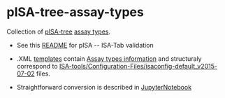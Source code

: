 # pISA-tree-assay-types
Collection of [pISA-tree](https://github.com/NIB-SI/pISA-tree) [assay types](https://github.com/NIB-SI/pISA-tree/tree/projects/Templates).


* See this [README](https://github.com/NIB-SI/pISA-tree-assay-types/blob/main/pISA--ISA-Tab_20validation-templates/README.md) for pISA -- ISA-Tab validation

* .XML [templates](https://github.com/NIB-SI/pISA-tree-assay-types/tree/main/pISA--ISA-Tab_%20validation-templates/isaconfig-default-Investigation-v2015-07-02_extended-with-pISA_v2022-02) contain [Assay types information](https://github.com/NIB-SI/pISA-tree-assay-types/tree/main/Assay-types) and structuraly correspond to [ISA-tools/Configuration-Files/isaconfig-default_v2015-07-02](https://github.com/ISA-tools/Configuration-Files/tree/master/isaconfig-default_v2015-07-02) files.

* Straightforward conversion is described in [JupyterNotebook](https://github.com/NIB-SI/pISA-tree-assay-types/blob/main/JupyterNotebook/pISA-tree_to_ISA-Tab.ipynb)
